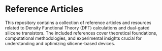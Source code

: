 # Reference Articles
This repository contains a collection of reference articles and resources related to Density Functional Theory (DFT) calculations and dual-gated silicene transistors. The included references cover theoretical foundations, computational methodologies, and experimental insights crucial for understanding and optimizing silicene-based devices.

